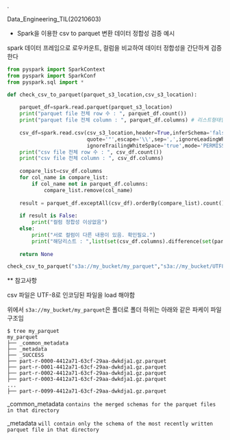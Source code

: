 .

Data_Engineering_TIL(20210603)

- Spark을 이용한 csv to parquet 변환 데이터 정합성 검증 예시

spark 데이터 프레임으로 로우카운트, 컬럼을 비교하여 데이터 정합성을 간단하게 검증한다


```python
from pyspark import SparkContext
from pyspark import SparkConf
from pyspark.sql import *

def check_csv_to_parquet(parquet_s3_location,csv_s3_location):
    
    parquet_df=spark.read.parquet(parquet_s3_location)
    print("parquet file 전체 row 수 : ", parquet_df.count())
    print("parquet file 전체 column : ", parquet_df.columns) # 리스트형태임
    
    csv_df=spark.read.csv(csv_s3_location,header=True,inferSchema='false',multiLine=True,\
                          quote='"',escape='\\',sep=',',ignoreLeadingWhiteSpace='true',\
                          ignoreTrailingWhiteSpace='true',mode='PERMISSIVE',encoding="UTF-8")
    print("csv file 전체 row 수 : ", csv_df.count())
    print("csv file 전체 column : ", csv_df.columns)
    
    compare_list=csv_df.columns
    for col_name in compare_list:
        if col_name not in parquet_df.columns:
            compare_list.remove(col_name)
    
    result = parquet_df.exceptAll(csv_df).orderBy(compare_list).count()==0
    
    if result is False:
        print("컬럼 정합성 이상없음")
    else:
        print("서로 컬럼이 다른 내용이 있음. 확인필요.")
        print("해당리스트 : ",list(set(csv_df.columns).difference(set(parquet_df.columns))))
    
    return None

check_csv_to_parquet("s3a://my_bucket/my_parquet","s3a://my_bucket/UTF8_my_csv.csv")
```

** 참고사항

csv 파일은 UTF-8로 인코딩된 파일을 load 해야함

위에서 `s3a://my_bucket/my_parquet`은 폴더로 폴더 하위는 아래와 같은 파케이 파일 구조임


```console
$ tree my_parquet
my_parquet
├── _common_metadata
├── _metadata
├── _SUCCESS
├── part-r-0000-4412a71-63cf-29aa-dwkdja1.gz.parquet
├── part-r-0001-4412a71-63cf-29aa-dwkdja1.gz.parquet
├── part-r-0002-4412a71-63cf-29aa-dwkdja1.gz.parquet
├── part-r-0003-4412a71-63cf-29aa-dwkdja1.gz.parquet
...
├── part-r-0099-4412a71-63cf-29aa-dwkdja1.gz.parquet
```

_common_metadata `contains the merged schemas for the parquet files in that directory`

_metadata `will contain only the schema of the most recently written parquet file in that directory`
